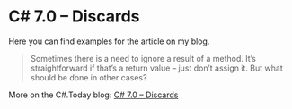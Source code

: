 # C# 7.0 – Discards

Here you can find examples for the article on my blog.

> Sometimes there is a need to ignore a result of a method. It’s straightforward if that’s a return value – just don’t assign it. But what should be done in other cases?

More on the C#.Today blog: [C# 7.0 – Discards](https://csharp.today/w/c-7-0-discards/)

